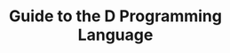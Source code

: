 ---
layout: reference_dlang
title: Guide to the D Programming Language
chapter: Types
section: Derived Types
subsection: Array Type
excerpt: D Programming Language
group: DLang
tags: [dlang, dguide, draft]
---